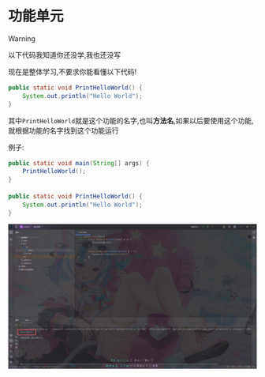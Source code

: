 # 功能单元

> [!warning]
>
> 以下代码我知道你还没学,我也还没写
>
> 现在是整体学习,不要求你能看懂以下代码!

```java
public static void PrintHelloWorld() {
    System.out.println("Hello World");
}
```

其中`PrintHelloWorld`就是这个功能的名字,也叫**方法名**,如果以后要使用这个功能,就根据功能的名字找到这个功能运行

例子:

```java
public static void main(String[] args) {
    PrintHelloWorld();
}

public static void PrintHelloWorld() {
    System.out.println("Hello World");
}
```

![8-1](assets/8-1.png)
